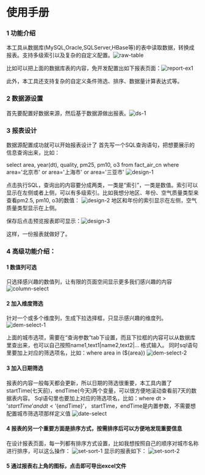 使用手册
================================================


### 1 功能介绍
本工具从数据库(MySQL,Oracle,SQLServer,HBase等)的表中读取数据，转换成报表。支持多级索引以及复杂的自定义配置。![raw-table][]

比如可以把上面的数据库表的内容，免开发配置出如下报表页面：![report-ex1][]

此外，本工具还支持复杂的自定义条件筛选、排序、数据量计算表达式等。
### 2 数据源设置
首先要配置好数据来源，然后基于数据源做出报表。![ds-1][]

### 3 报表设计
数据源配置成功就可以开始报表设计了
首先写一个SQL查询语句，把想要展示的信息查询出来，比如：

select area, year(dt), quality, pm25, pm10, o3 from fact_air_cn where area='北京市' or area='上海市' or area='三亚市' 
![design-1][]

点击执行SQL，查询出的内容要分成两类，一类是“索引”，一类是数值。索引可以显示在左侧或者上侧，可以有多级索引。比如我想分地区、年份、空气质量类型来查看pm2.5, pm10, o3的数值：
![design-2][]
地区和年份的索引显示在左侧，空气质量类型显示在上侧。

保存后点击预览报表即可显示：![design-3][]

这样，一份报表就做好了。


### 4 高级功能介绍：

#### 1 数值列可选
只选择感兴趣的数值列，让有限的页面空间显示更多我们感兴趣的内容
![column-select][]

#### 2 加入维度筛选
针对一个或多个维度列，生成下拉选择框，只显示感兴趣的维度列。
![dem-select-1][]

上面的城市选项，需要在“查询参数”tab下设置，而且下拉框的内容可以从数据库里查出来，也可以自己按照name1,text1|name2,text2|... 格式输入。
同时sql语句里要加上对应的筛选项名，比如：where area in (${area})
![dem-select-2][]

#### 3 加入日期筛选
报表的内容一般每天都会更新，所以日期的筛选很重要，本工具内置了startTime(七天前)，endTime(今天)两个变量，可以很方便地滚动查看前7天的数据表内容。
Sql语句里也要加上对应的筛选项名，比如：where dt > '${startTime}' and dt < '${endTime}'，
startTime，endTime是内置参数，不需要想配置城市筛选项那样定义值
![date-select][]

#### 4 报表的另一个重要方面是排序方式，按需排序后可以方便地发现重要信息
在设计报表页面，每一列都有排序方式设置，比如我想按照自己的顺序对城市名称进行排序，可以这么操作： 
![set-sort-1][]
显示的报表如下：
![set-sort-2][]
#### 5 通过报表右上角的图标，点击即可导出excel文件



[jdk1.8]: http://www.oracle.com/technetwork/java/javase/downloads/jdk8-downloads-2133151.html
[jre1.8]: http://www.oracle.com/technetwork/java/javase/downloads/jre8-downloads-2133155.html
[maven3]: http://maven.apache.org/download.cgi
[idea]: https://www.jetbrains.com/idea/
[eclipsejee]: http://www.eclipse.org/downloads/eclipse-packages/
[lombok]: https://projectlombok.org/download.html
[tomcat8+]: http://tomcat.apache.org/
[MySQL5+]: http://dev.mysql.com/downloads/mysql/
[velocity]: http://velocity.apache.org/engine/1.7/user-guide.html
[aviator]: https://code.google.com/p/aviator/wiki/User_Guide_zh
[aviator-doc]: https://raw.githubusercontent.com/koqiui/EasyReport/master/docs/assets/files/Aviator-2.3.0用户指南.pdf
[org.apache.commons.lang3.StringUtils]: http://commons.apache.org/proper/commons-lang/javadocs/api-release/org/apache/commons/lang3/StringUtils.html
[pm25.in]: http://www.pm25.in
[aqistudy]: http://aqistudy.sinaapp.com/historydata/index.php
[echarts]: http://echarts.baidu.com/index.html
[highcharts]: http://www.highcharts.com/
[tablesorter]: http://mottie.github.io/tablesorter/docs/
[DataTables]: http://www.datatables.net/
[release]: https://github.com/koqiui/EasyReport/releases
[ds-1]: https://raw.githubusercontent.com/koqiui/EasyReport/master/docs/assets/imgs/ds-1.png
[config-1]: https://raw.githubusercontent.com/koqiui/EasyReport/master/docs/assets/imgs/config-1.png
[rp-1]: https://raw.githubusercontent.com/koqiui/EasyReport/master/docs/assets/imgs/rp-1.png
[rp-2]: https://raw.githubusercontent.com/koqiui/EasyReport/master/docs/assets/imgs/rp-2.png
[rp-3]: https://raw.githubusercontent.com/koqiui/EasyReport/master/docs/assets/imgs/rp-3.png
[rp-4]: https://raw.githubusercontent.com/koqiui/EasyReport/master/docs/assets/imgs/rp-4.png
[rp-5]: https://raw.githubusercontent.com/koqiui/EasyReport/master/docs/assets/imgs/rp-5.png
[rp-6]: https://raw.githubusercontent.com/koqiui/EasyReport/master/docs/assets/imgs/rp-6.png
[rp-7]: https://raw.githubusercontent.com/koqiui/EasyReport/master/docs/assets/imgs/rp-7.png
[rp-8]: https://raw.githubusercontent.com/koqiui/EasyReport/master/docs/assets/imgs/rp-8.png
[rp-9]: https://raw.githubusercontent.com/koqiui/EasyReport/master/docs/assets/imgs/rp-9.png
[rp-10]: https://raw.githubusercontent.com/koqiui/EasyReport/master/docs/assets/imgs/rp-10.png
[rp-11]: https://raw.githubusercontent.com/koqiui/EasyReport/master/docs/assets/imgs/rp-11.png
[rp-12]: https://raw.githubusercontent.com/koqiui/EasyReport/master/docs/assets/imgs/rp-12.png
[rp-13]: https://raw.githubusercontent.com/koqiui/EasyReport/master/docs/assets/imgs/rp-13.png
[rp-14]: https://raw.githubusercontent.com/koqiui/EasyReport/master/docs/assets/imgs/rp-14.png
[dev-1]: https://raw.githubusercontent.com/koqiui/EasyReport/master/docs/assets/imgs/dev-1.png
[ex-src-1]: https://raw.githubusercontent.com/koqiui/EasyReport/master/docs/assets/imgs/ex-src-1.png
[ex-1]: https://raw.githubusercontent.com/koqiui/EasyReport/master/docs/assets/imgs/ex-1.png
[ex-src-2]: https://raw.githubusercontent.com/koqiui/EasyReport/master/docs/assets/imgs/ex-src-2.png
[ex-param-2]: https://raw.githubusercontent.com/koqiui/EasyReport/master/docs/assets/imgs/ex-param-2.png
[ex-2-1]: https://raw.githubusercontent.com/koqiui/EasyReport/master/docs/assets/imgs/ex-2-1.png
[ex-2-2]: https://raw.githubusercontent.com/koqiui/EasyReport/master/docs/assets/imgs/ex-2-2.png
[ex-2-3]: https://raw.githubusercontent.com/koqiui/EasyReport/master/docs/assets/imgs/ex-2-3.png
[ex-2-4]: https://raw.githubusercontent.com/koqiui/EasyReport/master/docs/assets/imgs/ex-2-4.png
[ex-src-3]: https://raw.githubusercontent.com/koqiui/EasyReport/master/docs/assets/imgs/ex-src-3.png
[ex-3-1]: https://raw.githubusercontent.com/koqiui/EasyReport/master/docs/assets/imgs/ex-3-1.png
[ex-3-2]: https://raw.githubusercontent.com/koqiui/EasyReport/master/docs/assets/imgs/ex-3-2.png
[ex-3-3]: https://raw.githubusercontent.com/koqiui/EasyReport/master/docs/assets/imgs/ex-3-3.png
[ex-3-4]: https://raw.githubusercontent.com/koqiui/EasyReport/master/docs/assets/imgs/ex-3-4.png
[ex-src-4]: https://raw.githubusercontent.com/koqiui/EasyReport/master/docs/assets/imgs/ex-src-4.png
[ex-4-1]: https://raw.githubusercontent.com/koqiui/EasyReport/master/docs/assets/imgs/ex-4-1.png
[ex-src-5]: https://raw.githubusercontent.com/koqiui/EasyReport/master/docs/assets/imgs/ex-src-5.png
[ex-5]: https://raw.githubusercontent.com/koqiui/EasyReport/master/docs/assets/imgs/ex-5.png
[ex-src-6]: https://raw.githubusercontent.com/koqiui/EasyReport/master/docs/assets/imgs/ex-src-6.png
[ex-6]: https://raw.githubusercontent.com/koqiui/EasyReport/master/docs/assets/imgs/ex-6.png
[ex-7-1]: https://raw.githubusercontent.com/koqiui/EasyReport/master/docs/assets/imgs/ex-7-1.png
[ex-7-2]: https://raw.githubusercontent.com/koqiui/EasyReport/master/docs/assets/imgs/ex-7-2.png
[mysql.zip]: https://github.com/koqiui/EasyReport/blob/master/docs/db/mysql.zip?raw=true
[raw-table]: https://raw.githubusercontent.com/koqiui/EasyReport/master/docs/assets/imgs/raw-table.jpg
[report-ex1]: https://raw.githubusercontent.com/koqiui/EasyReport/master/docs/assets/imgs/report-ex1.jpg
[design-1]: https://raw.githubusercontent.com/koqiui/EasyReport/master/docs/assets/imgs/design-1.jpg
[design-2]: https://raw.githubusercontent.com/koqiui/EasyReport/master/docs/assets/imgs/design-2.jpg
[design-3]: https://raw.githubusercontent.com/koqiui/EasyReport/master/docs/assets/imgs/design-3.jpg
[column-select]: https://raw.githubusercontent.com/koqiui/EasyReport/master/docs/assets/imgs/column-select.jpg
[dem-select-1]: https://raw.githubusercontent.com/koqiui/EasyReport/master/docs/assets/imgs/dem-select-1.jpg
[dem-select-2]: https://raw.githubusercontent.com/koqiui/EasyReport/master/docs/assets/imgs/dem-select-2.jpg
[date-select]: https://raw.githubusercontent.com/koqiui/EasyReport/master/docs/assets/imgs/date-select.jpg
[set-sort-1]: https://raw.githubusercontent.com/koqiui/EasyReport/master/docs/assets/imgs/set-sort-1.jpg
[set-sort-2]: https://raw.githubusercontent.com/koqiui/EasyReport/master/docs/assets/imgs/set-sort-2.jpg
